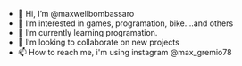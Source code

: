 - 👋 Hi, I’m @maxwellbombassaro
- 👀 I’m interested in games, programation, bike....and others
- 🌱 I’m currently learning programation.
- 💞️ I’m looking to collaborate on new projects
- 📫 How to reach me, i'm using instagram @max_gremio78

<!---
maxwellbombassaro/maxwellbombassaro is a ✨ special ✨ repository because its `README.md` (this file) appears on your GitHub profile.
You can click the Preview link to take a look at your changes.
--->
